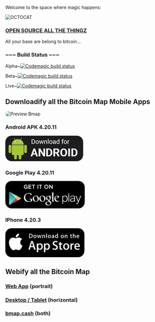 <link rel="stylesheet" type="text/css" href="style.css">

Welcome to the space where magic happens:

![OCTOCAT](<https://user-images.githubusercontent.com/30203863/71215319-517d2a80-22af-11ea-9ca8-206a2162c1cb.png> "OCTOCAT")

### [OPEN SOURCE ALL THE THINGZ ](https://github.com/therealbitcoinclub)

All your base are belong to bitcoin...

### ~~~ Build Status ~~~
Alpha~[![Codemagic build status](https://api.codemagic.io/apps/61b1eda95f52b59508c82d31/62337b5a854b726637a51e5c/status_badge.svg)](https://codemagic.io/apps/61b1eda95f52b59508c82d31/62337b5a854b726637a51e5c/latest_build)

Beta~[![Codemagic build status](https://api.codemagic.io/apps/61b1eda95f52b59508c82d31/623370b5a41ae2b8799136d5/status_badge.svg)](https://codemagic.io/apps/61b1eda95f52b59508c82d31/623370b5a41ae2b8799136d5/latest_build)

Live~[![Codemagic build status](https://api.codemagic.io/apps/61b1eda95f52b59508c82d31/61b1eda95f52b59508c82d30/status_badge.svg)](https://codemagic.io/apps/61b1eda95f52b59508c82d31/61b1eda95f52b59508c82d30/latest_build)

## Downloadify all the Bitcoin Map Mobile Apps

<img style="border-radius:20px" src="/preview-bitcoin-map.jpeg" title="Preview Bitcoin Map" alt="Preview Bmap" />

### Android APK 4.20.11

<a target="_blank" href="https://github.com/theRealBitcoinClub/flutter_coinector/releases/download/public/app-release.apk" title="Android APK Download">
  <img style="border-radius:20px" alt="Android APK Download"
       title="Android APK Download"
       src="https://github.com/theRealBitcoinClub/therealbitcoinclub.github.io/raw/6460d5061b098532b4f81751c0a039b7a6926708/android-apk-download.png"
  />
</a>

### Google Play 4.20.11

<a target="_blank" href="https://play.google.com/store/apps/details?id=cash.bitcoinmap.coinector" title="Google Play Download">
  <img style="border-radius:20px" alt="Google Play Download"
       title="Google Play Download"
       src="https://github.com/theRealBitcoinClub/therealbitcoinclub.github.io/raw/master/app-download-playstore.png"
  />
</a>

### IPhone 4.20.3

<a href="http://coinector.app" target="_blank" title="IPhone App">
  <img style="border-radius:20px" alt="IPhone App"
       title="IPhone App"
       src="https://github.com/theRealBitcoinClub/therealbitcoinclub.github.io/raw/master/app-download-iphone.png"
  />
</a>

## Webify all the Bitcoin Map

### [Web App](http://coinector.app) (portrait)

### [Desktop / Tablet](http://bmap.app) (horizontal)

### [bmap.cash](http://bitcoinmap.cash) (both)